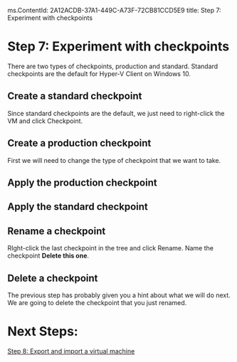 ms.ContentId: 2A12ACDB-37A1-449C-A73F-72CB81CCD5E9
title: Step 7: Experiment with checkpoints

# Step 7: Experiment with checkpoints #
There are two types of checkpoints, production and standard. Standard checkpoints are the default for Hyper-V Client on Windows 10.


## Create a standard checkpoint ##
Since standard checkpoints are the default, we just need to right-click the VM and click Checkpoint.



## Create a production checkpoint ##
First we will need to change the type of checkpoint that we want to take.


## Apply the production checkpoint ##


## Apply the standard checkpoint ##


## Rename a checkpoint ##
RIght-click the last checkpoint in the tree and click Rename.
Name the checkpoint **Delete this one**.

## Delete a checkpoint ##
The previous step has probably given you a hint about what we will do next. We are going to delete the checkpoint that you just renamed.


# Next Steps: #
[Step 8: Export and import a virtual machine](step8.md)


